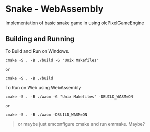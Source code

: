 # Snake - WebAssembly

Implementation of basic snake game in using olcPixelGameEngine

## Building and Running

To Build and Run on Windows.

```
cmake -S . -B ./build -G "Unix Makefiles"

or

cmake -S . -B ./build
```

To Run on Web using WebAssembly

```
cmake -S . -B ./wasm -G "Unix Makefiles" -DBUILD_WASM=ON

or

cmake -S . -B ./wasm -DBUILD_WASM=ON
```

> or maybe just emconfigure cmake and run emmake. Maybe?

